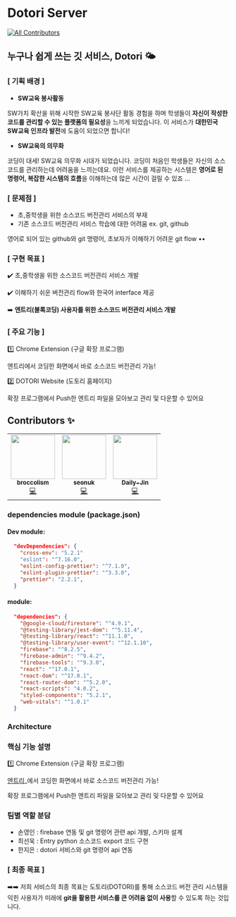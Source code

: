 # Dotori Server

<!-- ALL-CONTRIBUTORS-BADGE:START - Do not remove or modify this section -->
[![All Contributors](https://img.shields.io/badge/all_contributors-3-blue.svg?style=flat-square)](#contributors-)
<!-- ALL-CONTRIBUTORS-BADGE:END -->

## 누구나 쉽게 쓰는 깃 서비스, Dotori 🌤
### [ 기획 배경 ]

- **SW교육 봉사활동**

SW가치 확산을 위해 시작한 SW교육 봉사단 활동 경험을 하며 학생들이 **자신이 작성한 코드를 관리할 수 있는 플랫폼의 필요성**을 느끼게 되었습니다. 이 서비스가 **대한민국 SW교육 인프라 발전**에 도움이 되었으면 합니다!

- **SW교육의 의무화**

코딩이 대세! SW교육 의무화 시대가 되었습니다. 코딩이 처음인 학생들은 자신의 소스코드를 관리하는데 어려움을 느끼는데요. 이런 서비스를 제공하는 시스템은 **영어로 된 명령어, 복잡한 시스템의 흐름**을 이해하는데 많은 시간이 걸릴 수 있죠 ...

### [ 문제점 ]

- 초,중학생을 위한 소스코드 버전관리 서비스의 부재
- 기존 소스코드 버전관리 서비스 학습에 대한 어려움 ex. git, github

영어로 되어 있는 github와 git 명령어, 초보자가 이해하기 어려운 git flow ••

### [ 구현 목표 ]

✔️ 초,중학생을 위한 소스코드 버전관리 서비스 개발

✔️ 이해하기 쉬운 버전관리 flow와 한국어 interface 제공

➡️  **엔트리(블록코딩) 사용자를 위한 소스코드 버전관리 서비스 개발**

### [ 주요 기능 ]

1️⃣ Chrome Extension (구글 확장 프로그램)

엔트리에서 코딩한 화면에서 바로 소스코드 버전관리 가능!

2️⃣ DOTORI Website (도토리 홈페이지)

확장 프로그램에서 Push한 엔트리 파일을 모아보고 관리 및 다운할 수 있어요

## Contributors ✨

<!-- ALL-CONTRIBUTORS-LIST:START - Do not remove or modify this section -->
<!-- prettier-ignore-start -->
<!-- markdownlint-disable -->
<table>
  <tr>
    <td align="center"><a href="https://github.com/broccolism"><img src="https://avatars.githubusercontent.com/u/45515332?s=400&u=ab09afbfdc29ef24164be9b6974d137cdba12e30&v=4" width="100px;" alt=""/><br /><sub><b>broccolism</b></sub></a><br /><a href="https://github.com/orgs/DOTORI-JointHackathonForSWUniv/people/broccolism" title="Code">💻</a></td>
    <td align="center"><a href="https://github.com/seonuk"><img src="https://avatars3.githubusercontent.com/u/22928068?v=4?s=100" width="100px;" alt=""/><br /><sub><b>seonuk</b></sub></a><br /><a href="https://github.com/orgs/DOTORI-JointHackathonForSWUniv/people/seonuk" title="Code">💻</a></td>
    <td align="center"><a href="https://github.com/Daily-Jin"><img src="https://avatars.githubusercontent.com/u/61936465?s=400&v=4" width="100px;" alt=""/><br /><sub><b>Daily-Jin</b></sub></a><br /><a href="https://github.com/orgs/DOTORI-JointHackathonForSWUniv/people/Daily-Jin" title="Code">💻</a></td>
  </tr>
</table>

<!-- markdownlint-restore -->
<!-- prettier-ignore-end -->

<!-- ALL-CONTRIBUTORS-LIST:END -->

### dependencies module (package.json)
#### Dev module: 
```json
  "devDependencies": {
    "cross-env": "5.2.1"
    "eslint": "^7.16.0",
    "eslint-config-prettier": "^7.1.0",
    "eslint-plugin-prettier": "^3.3.0",
    "prettier": "2.2.1",
  }
```

#### module:
```json
  "dependencies": {
    "@google-cloud/firestore": "^4.9.1",
    "@testing-library/jest-dom": "^5.11.4",
    "@testing-library/react": "^11.1.0",
    "@testing-library/user-event": "^12.1.10",
    "firebase": "^8.2.5",
    "firebase-admin": "^9.4.2",
    "firebase-tools": "^9.3.0",
    "react": "^17.0.1",
    "react-dom": "^17.0.1",
    "react-router-dom": "^5.2.0",
    "react-scripts": "4.0.2",
    "styled-components": "5.2.1",
    "web-vitals": "^1.0.1"
  }
```

### Architecture

### 핵심 기능 설명

1️⃣ Chrome Extension (구글 확장 프로그램)

[엔트리](https://playentry.org/ws#!)_에서 코딩한 화면에서 바로 소스코드 버전관리 가능!


확장 프로그램에서 Push한 엔트리 파일을 모아보고 관리 및 다운할 수 있어요
### 팀별 역할 분담
- 손영인 : firebase 연동 및 git 명령어 관련 api 개발, 스키마 설계
- 최선욱 : Entry python 소스코드 export 코드 구현
- 한지은 : dotori 서비스와 git 명령어 api 연동


### [ 최종 목표 ]

➡️➡️ 저희 서비스의 최종 목표는 도토리(DOTORI)를 통해 소스코드 버전 관리 시스템을 익힌 사용자가 미래에 **git을 활용한 서비스를 큰 어려움 없이 사용**할 수 있도록 하는 것입니다.
